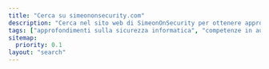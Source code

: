 ```yaml
---
title: "Cerca su simeononsecurity.com"
description: "Cerca nel sito web di SimeonOnSecurity per ottenere approfondimenti di esperti sulla sicurezza informatica, l'automazione e le tecnologie all'avanguardia. Rimani informato e protetto."
tags: ["approfondimenti sulla sicurezza informatica", "competenze in automazione", "tendenze tecnologiche", "sicurezza digitale", "difesa cibernetica", "protezione delle reti", "sicurezza delle informazioni", "approfondimenti tecnologici", "minacce cibernetiche", "risorse tecnologiche", "consigli sulla sicurezza", "notizie del settore", "aggiornamenti tecnologici", "articoli sulla sicurezza informatica", "tecniche di automazione", "privacy digitale", "competenze tecniche", "conoscenze IT", "sicurezza delle reti", "risorse sulla sicurezza informatica"]
sitemap:
  priority: 0.1
layout: "search"
---
```

